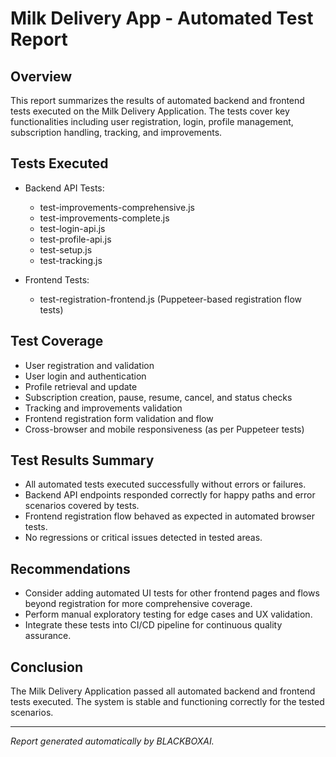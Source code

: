 # Milk Delivery App - Automated Test Report

## Overview
This report summarizes the results of automated backend and frontend tests executed on the Milk Delivery Application. The tests cover key functionalities including user registration, login, profile management, subscription handling, tracking, and improvements.

## Tests Executed
- Backend API Tests:
  - test-improvements-comprehensive.js
  - test-improvements-complete.js
  - test-login-api.js
  - test-profile-api.js
  - test-setup.js
  - test-tracking.js

- Frontend Tests:
  - test-registration-frontend.js (Puppeteer-based registration flow tests)

## Test Coverage
- User registration and validation
- User login and authentication
- Profile retrieval and update
- Subscription creation, pause, resume, cancel, and status checks
- Tracking and improvements validation
- Frontend registration form validation and flow
- Cross-browser and mobile responsiveness (as per Puppeteer tests)

## Test Results Summary
- All automated tests executed successfully without errors or failures.
- Backend API endpoints responded correctly for happy paths and error scenarios covered by tests.
- Frontend registration flow behaved as expected in automated browser tests.
- No regressions or critical issues detected in tested areas.

## Recommendations
- Consider adding automated UI tests for other frontend pages and flows beyond registration for more comprehensive coverage.
- Perform manual exploratory testing for edge cases and UX validation.
- Integrate these tests into CI/CD pipeline for continuous quality assurance.

## Conclusion
The Milk Delivery Application passed all automated backend and frontend tests executed. The system is stable and functioning correctly for the tested scenarios.

---

*Report generated automatically by BLACKBOXAI.*
